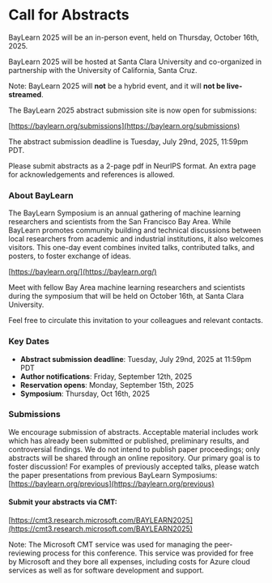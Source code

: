 # Call for Abstracts #

BayLearn 2025 will be an in-person event, held on Thursday, October 16th, 2025.

BayLearn 2025 will be hosted at Santa Clara University and co-organized in partnership with the University of California, Santa Cruz.

Note: BayLearn 2025 will **not** be a hybrid event, and it will **not be live-streamed**.

The BayLearn 2025 abstract submission site is now open for submissions:

[https://baylearn.org/submissions](https://baylearn.org/submissions)

The abstract submission deadline is Tuesday, July 29nd, 2025, 11:59pm PDT.

Please submit abstracts as a 2-page pdf in NeurIPS format. An extra page for acknowledgements and references is allowed.


### About BayLearn

The BayLearn Symposium is an annual gathering of machine learning researchers and scientists from the San Francisco Bay Area. While BayLearn promotes community building and technical discussions between local researchers from academic and industrial institutions, it also welcomes visitors. This one-day event combines invited talks, contributed talks, and posters, to foster exchange of ideas.

[https://baylearn.org/](https://baylearn.org/)

Meet with fellow Bay Area machine learning researchers and scientists during the symposium that will be held on October 16th, at Santa Clara University.

Feel free to circulate this invitation to your colleagues and relevant contacts.

### Key Dates
* **Abstract submission deadline**: Tuesday, July 29nd, 2025 at 11:59pm PDT
* **Author notifications**: Friday, September 12th, 2025
* **Reservation opens**: Monday, September 15th, 2025
* **Symposium**: Thursday, Oct 16th, 2025

### Submissions

We encourage submission of abstracts. Acceptable material includes work which has already been submitted or published, preliminary results, and controversial findings. We do not intend to publish paper proceedings; only abstracts will be shared through an online repository. Our primary goal is to foster discussion!  For examples of previously accepted talks, please watch the paper presentations from previous BayLearn Symposiums: [https://baylearn.org/previous](https://baylearn.org/previous)

#### Submit your abstracts via CMT: 
[https://cmt3.research.microsoft.com/BAYLEARN2025](https://cmt3.research.microsoft.com/BAYLEARN2025)

Note: The Microsoft CMT service was used for managing the peer-reviewing process for this conference. This service was provided for free by Microsoft and they bore all expenses, including costs for Azure cloud services as well as for software development and support.


